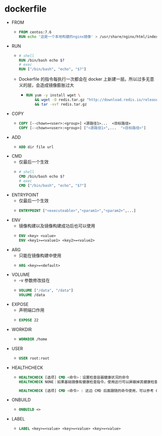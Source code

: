 # dockerfile

* FROM
  * ```dockerfile
    FROM centos:7.6
    RUN echo '这是一个本地构建的nginx镜像' > /usr/share/nginx/html/index.html
    ```
* RUN
  * ```dockerfile
    # shell
    RUN /bin/bash echo $?
    # exec
    RUN ["/bin/bash", "echo", "$?"]
    ```
  * Dockerfile 的指令每执行一次都会在 docker 上新建一层。所以过多无意义的层，会造成镜像膨胀过大
    * ```dockerfile
      RUN yum -y install wget \
          && wget -O redis.tar.gz "http://download.redis.io/releases/redis-5.0.3.tar.gz" \
          && tar -xvf redis.tar.gz
      ```
* COPY
  * ```dockerfile
    COPY [--chown=<user>:<group>] <源路径1>...  <目标路径>
    COPY [--chown=<user>:<group>] ["<源路径1>",...  "<目标路径>"]
    ```
* ADD
  * ```dockerfile
    ADD dir file url
    ```
* CMD
  * 仅最后一个生效
  * ```dockerfile
    # shell
    CMD /bin/bash echo $?
    # exec
    CMD ["/bin/bash", "echo", "$?"]
    ```
* ENTRYPOINT
  * 仅最后一个生效
  * ```dockerfile
    ENTRYPOINT ["<executeable>","<param1>","<param2>",...]
    ```
* ENV
  * 镜像构建以及镜像构建成功后也可以使用
  * ```dockerfile
    ENV <key> <value>
    ENV <key1>=<value1> <key2>=<value2>
    ```
* ARG
  * 只能在镜像构建中使用
  * ```dockerfile
    ARG <key>=<default>
    ```
* VOLUME
  * -v 参数修改挂在
  * ```dockerfile
    VOLUME ["/data", "/data"]
    VOLUME /data
    ```
* EXPOSE
  * 声明端口作用
  * ```dockerfile
    EXPOSE 22
    ```
* WORKDIR 
  * ```dockerfile
    WORKDIR /home
    ```
* USER
  * ```dockerfile
    USER root:root
    ```
* HEALTHCHECK
  * ```dockerfile
    HEALTHCHECK [选项] CMD <命令>：设置检查容器健康状况的命令
    HEALTHCHECK NONE：如果基础镜像有健康检查指令，使用这行可以屏蔽掉其健康检查指令
    
    HEALTHCHECK [选项] CMD <命令> : 这边 CMD 后面跟随的命令使用，可以参考 CMD 的用法。
    ```
* ONBUILD
  * ```dockerfile
    ONBUILD <>
    ```
* LABEL
  * ```dockerfile
    LABEL <key>=<value> <key>=<value> <key>=<value>
    ```


























